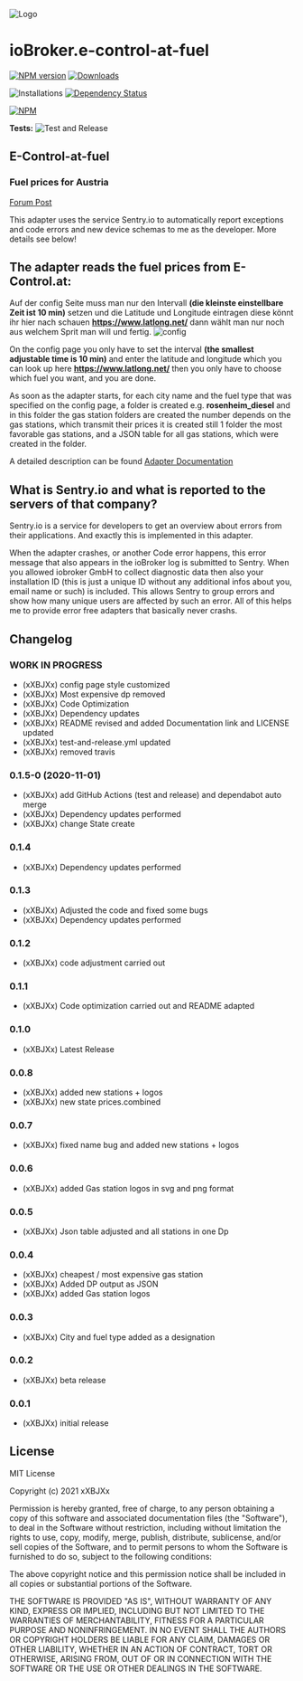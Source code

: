 ![Logo](admin/e-control-at-fuel.png)

# ioBroker.e-control-at-fuel

[![NPM version](http://img.shields.io/npm/v/iobroker.e-control-at-fuel.svg?logo=npm)](https://www.npmjs.com/package/iobroker.e-control-at-fuel) 
[![Downloads](https://img.shields.io/npm/dm/iobroker.e-control-at-fuel.svg?logo=npm)](https://www.npmjs.com/package/iobroker.e-control-at-fuel)

![Installations](http://iobroker.live/badges/e-control-at-fuel-installed.svg)
[![Dependency Status](https://img.shields.io/david/xXBJXx/iobroker.e-control-at-fuel.svg)](https://david-dm.org/xXBJXx/iobroker.e-control-at-fuel)

[![NPM](https://nodei.co/npm/iobroker.e-control-at-fuel.png?downloads=true)](https://nodei.co/npm/iobroker.e-control-at-fuel/)

**Tests:** ![Test and Release](https://github.com/xXBJXx/ioBroker.e-control-at-fuel/workflows/Test%20and%20Release/badge.svg)

## E-Control-at-fuel

### Fuel prices for Austria

[Forum Post](https://forum.iobroker.net/topic/33033/e-control-at-fuel-kraftstoffpreise-f%C3%BCr-%C3%B6sterreich)

This adapter uses the service Sentry.io to automatically report exceptions and code errors and new device schemas to me as the developer. 
More details see below!

## The adapter reads the fuel prices from E-Control.at:

Auf der config Seite muss man nur den Intervall **(die kleinste einstellbare Zeit ist 10 min)** setzen und die Latitude und Longitude eintragen diese könnt ihr hier nach schauen
**https://www.latlong.net/** dann wählt man nur noch aus welchem Sprit man will und fertig.
![config](admin/config.png)

On the config page you only have to set the interval **(the smallest adjustable time is 10 min)** and enter the latitude and longitude which you can look up here
**https://www.latlong.net/** then you only have to choose which fuel you want, and you are done.

As soon as the adapter starts, for each city name and the fuel type that was specified on the config page,
a folder is created e.g. **rosenheim_diesel** and in this folder the gas station folders are created the number
depends on the gas stations, which transmit their prices it is created still 1 folder the most favorable gas stations,
and a JSON table for all gas stations, which were created in the folder.

A detailed description can be found [Adapter Documentation](https://xxbjxx.github.io/language/en/e-control-at-fuel/description.html)

## What is Sentry.io and what is reported to the servers of that company?

Sentry.io is a service for developers to get an overview about errors from their applications. And exactly this is implemented in this adapter.

When the adapter crashes, or another Code error happens, this error message that also appears in the ioBroker log is submitted to Sentry. When you 
allowed iobroker GmbH to collect diagnostic data then also your installation ID (this is just a unique ID without any additional infos about you, email name or such) 
is included. This allows Sentry to group errors and show how many unique users are affected by such an error. All of this helps me to provide error free adapters that basically never crashs.


## Changelog
<!--
 Placeholder for the next version (at the beginning of the line):
 ### __WORK IN PROGRESS__ ( - falls nicht benötigt löschen sonst klammern entfernen und nach dem - dein text schreiben )
-->

### __WORK IN PROGRESS__
* (xXBJXx) config page style customized
* (xXBJXx) Most expensive dp removed
* (xXBJXx) Code Optimization
* (xXBJXx) Dependency updates
* (xXBJXx) README revised and added Documentation link and LICENSE updated
* (xXBJXx) test-and-release.yml updated
* (xXBJXx) removed travis

### 0.1.5-0 (2020-11-01)
* (xXBJXx) add GitHub Actions (test and release) and dependabot auto merge
* (xXBJXx) Dependency updates performed
* (xXBJXx) change State create 

### 0.1.4
* (xXBJXx) Dependency updates performed

### 0.1.3
* (xXBJXx) Adjusted the code and fixed some bugs
* (xXBJXx) Dependency updates performed

### 0.1.2
* (xXBJXx) code adjustment carried out

### 0.1.1
* (xXBJXx) Code optimization carried out and README adapted

### 0.1.0
* (xXBJXx) Latest Release

### 0.0.8
* (xXBJXx) added new stations + logos
* (xXBJXx) new state prices.combined

### 0.0.7
* (xXBJXx) fixed name bug and added new stations + logos

### 0.0.6
* (xXBJXx) added Gas station logos in svg and png format

### 0.0.5
* (xXBJXx) Json table adjusted and all stations in one Dp

### 0.0.4
* (xXBJXx) cheapest / most expensive gas station
* (xXBJXx) Added DP output as JSON
* (xXBJXx) added Gas station logos

### 0.0.3
* (xXBJXx) City and fuel type added as a designation

### 0.0.2
* (xXBJXx) beta release

### 0.0.1
* (xXBJXx) initial release

## License

MIT License

Copyright (c) 2021 xXBJXx

Permission is hereby granted, free of charge, to any person obtaining a copy
of this software and associated documentation files (the "Software"), to deal
in the Software without restriction, including without limitation the rights
to use, copy, modify, merge, publish, distribute, sublicense, and/or sell
copies of the Software, and to permit persons to whom the Software is
furnished to do so, subject to the following conditions:

The above copyright notice and this permission notice shall be included in all
copies or substantial portions of the Software.

THE SOFTWARE IS PROVIDED "AS IS", WITHOUT WARRANTY OF ANY KIND, EXPRESS OR
IMPLIED, INCLUDING BUT NOT LIMITED TO THE WARRANTIES OF MERCHANTABILITY,
FITNESS FOR A PARTICULAR PURPOSE AND NONINFRINGEMENT. IN NO EVENT SHALL THE
AUTHORS OR COPYRIGHT HOLDERS BE LIABLE FOR ANY CLAIM, DAMAGES OR OTHER
LIABILITY, WHETHER IN AN ACTION OF CONTRACT, TORT OR OTHERWISE, ARISING FROM,
OUT OF OR IN CONNECTION WITH THE SOFTWARE OR THE USE OR OTHER DEALINGS IN THE
SOFTWARE.
